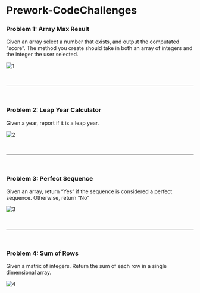 # Prework-CodeChallenges

### Problem 1: Array Max Result

Given an array select a number that exists, and output the computated “score”. The method you create should take in both an array of integers and the integer the user selected.  

![1](https://user-images.githubusercontent.com/70282602/158436121-6808f704-125e-4c45-a5ed-9c78e0e00d88.png)

<br><hr><br>

### Problem 2: Leap Year Calculator

Given a year, report if it is a leap year.  

![2](https://user-images.githubusercontent.com/70282602/158436402-e315ac80-5ce5-4d1e-97a1-86cb1b252401.png)

<br><hr><br>
### Problem 3: Perfect Sequence

Given an array, return “Yes” if the sequence is considered a perfect sequence. Otherwise, return “No”  

![3](https://user-images.githubusercontent.com/70282602/158436430-c58f8d49-51d7-42c2-9e1e-92a122574038.png)

<br><hr><br>
### Problem 4: Sum of Rows

Given a matrix of integers. Return the sum of each row in a single dimensional array.  

![4](https://user-images.githubusercontent.com/70282602/158436445-0f5feb69-a6bd-4c01-9331-3fab926a82b5.png)







